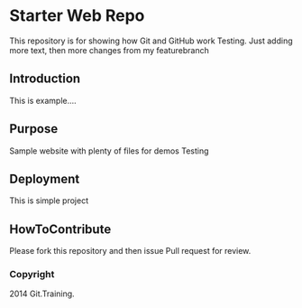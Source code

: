 # Starter Web Repo

This repository is for showing how Git and GitHub work
Testing. Just adding more text, then more changes
from my featurebranch

## Introduction

This is example....

## Purpose

Sample website with plenty of files for demos
Testing

## Deployment
This is simple project

## HowToContribute

Please fork this repository and then issue Pull request for review.

### Copyright

2014 Git.Training.